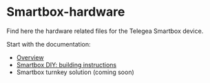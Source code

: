 # Smartbox-hardware

Find here the hardware related files for the Telegea Smartbox device. 

Start with the documentation:

* [Overview](doc/01-overview.md)
* [Smartbox DIY: building instructions](doc/02-diy-building-instructions.md)
* Smartbox turnkey solution (coming soon)

